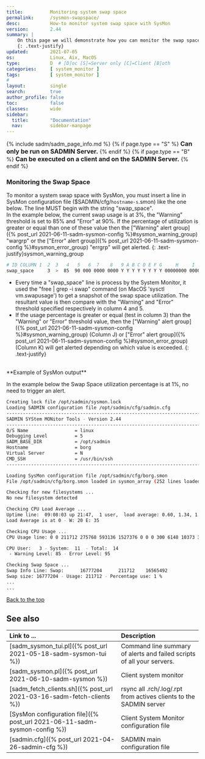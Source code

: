 ```yaml
---
title:          Monitoring system swap space
permalink:      /sysmon-swapspace/
desc:           How-to monitor system swap space with SysMon
version:        2.44
summary: |         
    On this page we will demonstrate how you can monitor the swap space utilization of a system.
    {: .text-justify}
updated:        2021-07-05
os:             Linux, Aix, MacOS
type:           D  # [D]oc [S]=Server only [C]=Client [B]oth
categories:     [ system_monitor ] 
tags:           [ system_monitor ] 
#
layout:         single
search:         true
author_profile: false
toc:            false
classes:        wide
sidebar:
  title:        "Documentation"
  nav:          sidebar-manpage
---
```

<a id="top_of_page"></a>

{% include sadm/sadm_page_info.md %}
{% if page.type == "S" %}
<font size="3"><strong>Can only be run on SADMIN Server.</strong></font>
{% endif %}
{% if page.type == "B" %}
<font size="3"><strong>Can be executed on a client and on the SADMIN Server.</strong></font>
{% endif %}


<a id="swapspace"></a>
### Monitoring the Swap Space

To monitor a system swap space with SysMon, you must insert a line in SysMon configuration file 
($SADMIN/cfg/`hostname-s`.smon) like the one below. The line MUST begin with the string "swap_space".  
In the example below, the current swap usage is at 3%, the "Warning" threshold is set to 85% and 
"Error" at 90%. If the percentage of utilization is greater or equal than one of these value then 
the ["Warning" alert group]({% post_url 2021-06-11-sadm-sysmon-config %}#sysmon_warning_group) 
"wargrp" or the ["Error" alert group]({% post_url 2021-06-11-sadm-sysmon-config %}#sysmon_error_group) 
"errgrp" will get alerted.
{: .text-justify}sysmon_warning_group

```bash
# ID COLUMN 1  2  3   4   5   6  7    8   9 A B C D E F G     H     I     J       K   L
swap_space     3  >  85  90 000 0000 0000 Y Y Y Y Y Y Y Y 00000000 0000 wargrp errgrp -
```

- Every time a "swap_space" line is process by the System Monitor, it used the "free | grep -i swap" 
command (on MacOS 'sysctl vm.swapusage') to get a snapshot of the swap space utilization. The 
resultant value is then compare with the "Warning" and "Error" threshold specified respectively 
in column 4 and 5.  
- If the usage percentage is greater or equal (test in column 3) than the "Warning" or "Error" 
threshold value, then the 
["Warning" alert group]({% post_url 2021-06-11-sadm-sysmon-config %}#sysmon_warning_group) (Column J) 
or ["Error" alert group]({% post_url 2021-06-11-sadm-sysmon-config %}#sysmon_error_group) (Column K) 
will get alerted depending on which value is exceeded.
{: .text-justify}


<br>
**Example of SysMon output**  

In the example below the Swap Space utilization percentage is at 1%, no need to trigger an alert.

```bash
Creating lock file /opt/sadmin/sysmon.lock
Loading SADMIN configuration file /opt/sadmin/cfg/sadmin.cfg
------------------------------------------------------------------------------
SADMIN SYStem MONitor Tools - Version 2.44
------------------------------------------------------------------------------
O/S Name                 = linux
Debugging Level          = 5
SADM_BASE_DIR            = /opt/sadmin
Hostname                 = borg
Virtual Server           = N
CMD_SSH                  = /usr/bin/ssh
------------------------------------------------------------------------------

Loading SysMon configuration file /opt/sadmin/cfg/borg.smon
File /opt/sadmin/cfg/borg.smon loaded in sysmon_array (252 lines loaded)

Checking for new filesystems ...
No new filesystem detected

Checking CPU Load Average ...
Uptime line:  09:08:03 up 21:47,  1 user,  load average: 0.60, 1.34, 1.63
Load Average is at 0 - W: 20 E: 35

Checking CPU Usage ...
CPU Usage line: 0 0 211712 275768 593136 1527376 0 0 0 300 6148 10373 3 11 85 0 0

CPU User:   3 - System:  11  - Total:  14
 - Warning Level: 85 - Error Level: 95

Checking Swap Space ...
Swap Info Line: Swap:      16777204      211712    16565492
Swap size: 16777204 - Usage: 211712 - Percentage use: 1 %
...
...
```

[Back to the top](#top_of_page)







<a id="seealso"></a>
## See also

| Link to ...| Description |  
| :--- | :--- |  
| [sadm_sysmon_tui.pl]({% post_url 2021-05-18-sadm-sysmon-tui %})                   |  Command line summary of alerts and failed scripts of all your servers.  
| [sadm_sysmon.pl]({% post_url 2021-06-10-sadm-sysmon %})                           | Client system monitor   
| [sadm_fetch_clients.sh]({% post_url 2021-03-16-sadm-fetch-clients %})               | rsync all .rch/.log/.rpt from actives clients to the SADMIN server  
| [SysMon configuration file]({% post_url 2021-06-11-sadm-sysmon-config %})         | Client System Monitor configuration file   
| [sadmin.cfg]({% post_url 2021-04-26-sadmin-cfg %})                                | SADMIN main configuration file   

